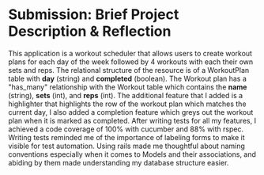 # Submission: Brief Project Description & Reflection
This application is a workout scheduler that allows users to create workout plans for each
day of the week followed by 4 workouts with each their own sets and reps. The relational structure
of the resource is of a WorkoutPlan table with **day** (string) and **completed** (boolean).
The Workout plan has a "has_many" relationship with the Workout table which contains
the **name** (string), **sets** (int), and **reps** (int). The additional feature that I added is a highlighter
that highlights the row of the workout plan which matches the current day, I also added a 
completion feature which greys out the workout plan when it is marked as completed. After writing tests
for all my features, I achieved a code coverage of 100% with cucumber and 88% with rspec. Writing tests
reminded me of the importance of labeling forms to make it visible for test automation. Using
rails made me thoughtful about naming conventions especially when it comes to Models and their associations, 
and abiding by them made understanding my database structure easier.
